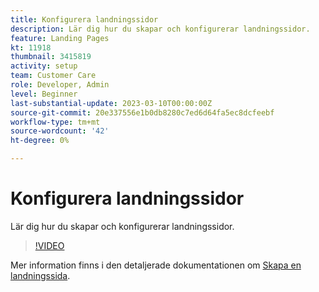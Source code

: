 ```yaml
---
title: Konfigurera landningssidor
description: Lär dig hur du skapar och konfigurerar landningssidor.
feature: Landing Pages
kt: 11918
thumbnail: 3415819
activity: setup
team: Customer Care
role: Developer, Admin
level: Beginner
last-substantial-update: 2023-03-10T00:00:00Z
source-git-commit: 20e337556e1b0db8280c7ed6d64fa5ec8dcfeebf
workflow-type: tm+mt
source-wordcount: '42'
ht-degree: 0%

---
```


# Konfigurera landningssidor

Lär dig hur du skapar och konfigurerar landningssidor.

>[!VIDEO](https://video.tv.adobe.com/v/3415819/?quality=12)

Mer information finns i den detaljerade dokumentationen om [Skapa en landningssida](https://experienceleague.adobe.com/docs/campaign-classic/using/designing-content/editing-html-content/creating-a-landing-page.html).
